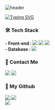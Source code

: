 <!-- ### Hi there 👋 -->

<!--
**Urusung/Urusung** is a ✨ _special_ ✨ repository because its `README.md` (this file) appears on your GitHub profile.

Here are some ideas to get you started:

- 🔭 I’m currently working on ...
- 🌱 I’m currently learning ...
- 👯 I’m looking to collaborate on ...
- 🤔 I’m looking for help with ...
- 💬 Ask me about ...
- 📫 How to reach me: ...
- 😄 Pronouns: ...
- ⚡ Fun fact: ...
-->
![header](https://capsule-render.vercel.app/api?type=waving&color=6994CDEE&text=&animation=twinkling&height=20)

[![Typing SVG](https://readme-typing-svg.demolab.com?font=Alkatra&weight=500&size=45&duration=4000&pause=3&color=6994CDEE&center=false&vCenter=false&multiline=true&repeat=true&width=1000&height=100&lines=Welcome+to+Woosung's+GitHub!👋)](https://git.io/typing-svg)

<h3 align="left">🛠 Tech Stack</h3>
<p align="left">
  <b>- Front-end : </b>
  <span><img src="https://img.shields.io/badge/flutter-02569B?style=flat-square&logo=flutter&logoColor=white"/></span>
  <span><img src="https://img.shields.io/badge/dart-0175C2?style=flat-square&logo=dart&logoColor=white"/></span>
  <span><img src="https://img.shields.io/badge/swift-F05138?style=flat-square&logo=swift&logoColor=white"/></span>
  <br/>
  <b>- Database : </b>
  <span><img src="https://img.shields.io/badge/sqlite-003B57?style=flat-square&logo=sqlite&logoColor=white"></span>
  <span></span>
  <span></span>
</p>

<h3 align="left">👋 Contact Me</h3>
<p align="left">
  <span><a href="mailto:choiwoosung61@gmail.com"><img src="https://img.shields.io/badge/Gmail-EA4335?style=flat-square&logo=Gmail&logoColor=white&link=serajang1679@gmail.com"/></a></span>
  <span><a href="https://evening-conifer-8fe.notion.site/Flutter-efd10bcdfe3d40c292d59933cfad13cf" target='_blank'><img src="https://img.shields.io/badge/Notion-000000?style=flat-square&logo=Notion&logoColor=white&link=https://velog.io/@serajang99"/></a></span>
</p>

<h3 align="left">🌱 My Github</h3>
<p align="left">
  <span><a href="https://github.com/anuraghazra/github-readme-stats" target='_blank'>
    <img align="center" src="https://github-readme-stats.vercel.app/api?username=Urusung&show_icons=true&theme=radical&hide=issues&line_height=24&include_all_commits=True&hide_border=True" />
    </a></span>
  <span><a href="https://github.com/anuraghazra/github-readme-stats" target='_blank'>
    <img align="center" src="https://github-readme-stats.vercel.app/api/top-langs/?username=Urusung&layout=compact&theme=radical&langs_count=6&hide_border=True&card_width=260" />
    </a></span>
  <br/> 
  <a href="https://github.com/Platane/snk" target='_blank'>
    <img align="center" src="https://github.com/serajang99/serajang99/blob/output/github-contribution-grid-snake.svg" />
  </a>
</p>
